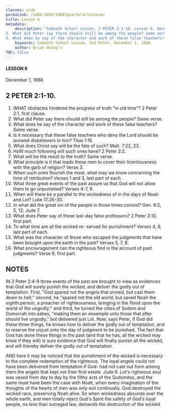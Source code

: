 ```yaml
---
classes: wide
permalink: /1888-1890/1888/quarter4/lesson6/
title: Lesson 6
metadata:
    description: "Sabbath School Lesson. 2 PETER 2:1-10. Lesson 6. December 1, 1888. 1. WHAT obstacles hindered the progress of truth \"in old time\"? 2 Peter 2:1, first clause.
2. What did Peter say there should still be among the people? Same verse.
3. What does he say of the character and work of these false teachers? Same verse."
    keywords: Sabbath School Lesson, 2nd Peter, December 1, 1888.
    author: Brian Onang'o
TOC: false
---
```


#### LESSON 6

December 1, 1888.

## 2 PETER 2:1-10.

1. WHAT obstacles hindered the progress of truth "in old time"? 2 Peter 2:1, first clause.
2. What did Peter say there should still be among the people? Same verse.
3. What does he say of the character and work of these false teachers? Same verse.
4. Is it necessary that these false teachers who deny the Lord should be avowed disbelievers in him? Titus 1:16.
5. What does Christ say will be the fate of such? Matt. 7:22, 23.
6. HoW much following will such ones have? 2 Peter 2:2.
7. What will be the result to the truth? Same verse.
8. What principle is it that leads these men to cover their licentiousness with the garb of religion? Verse 3.
9. When such ones flourish the most, what may we know concerning the time of retribution? Verses 1 and 3, last part of each.
10. What three great events of the past assure us that God will not allow them to go unpunished? Verses 4-7, 9.
11. When will there be a parallel to the wickedness of in the days of Noah and Lot? Luke 17:26-30.
12. In what did the great sin of the people in those times consist? Gen. 6:2, 5, 12; Jude 7.
13. What does Peter say of these last-day false professors? 2 Peter 2:10, first part.
14. To what time are all the wicked re- served for punishment? Verses 4, 9, last part of each.
15. What was the character of those who escaped the judgments that have been brought upon the earth in the past? Verses 5, 7, 8.
16. What encouragement can the righteous find in the account of past judgments? Verse 9, first part.

## NOTES

IN 2 Peter 2:4-9 three events of the past are brought to view as evidences that God will surely punish the wicked, and deliver the godly out of temptation. First, "God spared not the angels that sinned, but cast them down to hell;" second, he "spared not the old world, but saved Noah the eighth person, a preacher of righteousness, bringing in the flood upon the world of the ungodly;" and third, he turned the cities of Sodom and Gomorrah into ashes, "making them an ensample unto those that after should live ungodly," but delivered just Lot. Now, says Peter, if God did these three things, he knows how to deliver the godly out of temptation, and to reserve the unjust unto the day of judgment to be punished. The fact that God has done these things in the past (and that he has, all the wicked may know if they will) is sure evidence that God will finally punish all the wicked, and will thereby deliver the godly out of temptation.

AND here it may be noticed that the punishment of the wicked is necessary to the complete redemption of the righteous. The loyal angels could not have been delivered from temptation if God- had not cast out from among them the angels that kept not their first estate. Jude 6. Lot's righteous soul was vexed from day to day by the filthy acts of the Sodomites, and the same must have been the case with Noah, when every imagination of the thoughts of the hearts of men was only evil continually. God destroyed the wicked race, preserving Noah alive. So when wickedness abounds over the whole earth, and men totally reject God's Spirit the safety of God's loyal people, no less than outraged law, demands the destruction of the wicked.
